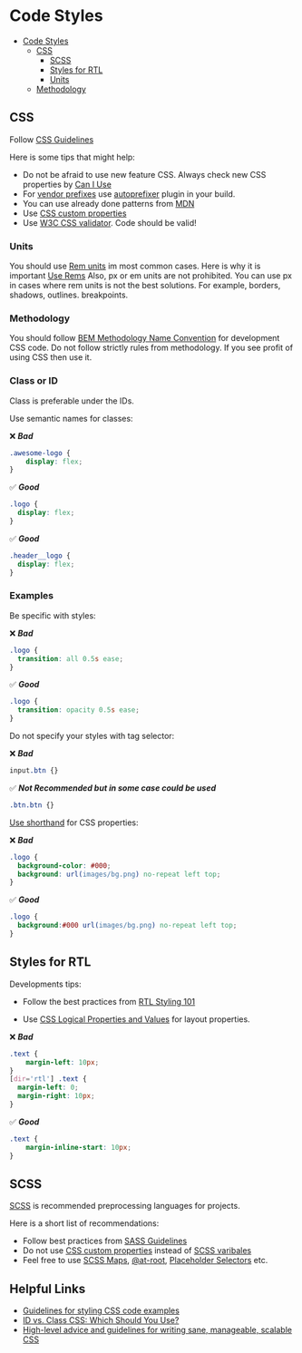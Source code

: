 # Code Styles

<!-- TOC -->

* [Code Styles](#code-styles)
  * [CSS](#css)
    * [SCSS](#scss)
    * [Styles for RTL](#styles-for-rtl)
    * [Units](#units)
  * [Methodology](#methodology)
  
<!-- TOC -->


## CSS

Follow [CSS Guidelines](https://cssguidelin.es/)

Here is some tips that might help:

- Do not be afraid to use new feature CSS. Always check new CSS properties by [Can I Use](https://caniuse.com/)
- For [vendor prefixes](https://developer.mozilla.org/en-US/docs/Glossary/Vendor_Prefix) use [autoprefixer](https://github.com/postcss/autoprefixer) plugin in your build.
- You can use already done patterns from [MDN](https://developer.mozilla.org/en-US/docs/Web/CSS/Layout_cookbook)
- Use [CSS custom properties](https://developer.mozilla.org/en-US/docs/Web/CSS/Using_CSS_custom_properties)
- Use [W3C CSS validator](https://jigsaw.w3.org/css-validator/). Code should be valid!

### Units

You should use [Rem units](https://developer.mozilla.org/en-US/docs/Learn/CSS/Building_blocks/Values_and_units#percentages) im most common cases. Here is why it is important [Use Rems](https://uxdesign.cc/why-designers-should-move-from-px-to-rem-and-how-to-do-that-in-figma-c0ea23e07a15)
Also, px or em units are not prohibited. You can use px in cases where rem units is not the best solutions. For example, borders, shadows, outlines. breakpoints.


### Methodology

You should follow [BEM Methodology Name Convention](https://en.bem.info/methodology/naming-convention/) for development CSS code. Do not follow strictly rules from methodology. If you see profit of using CSS then use it.


### Class or ID

Class is preferable under the IDs.

Use semantic names for classes:

❌ ***Bad***

```CSS
.awesome-logo {
    display: flex;
}
```

✅ ***Good***

```CSS
.logo {
  display: flex;
}
```

✅ ***Good***

```CSS
.header__logo {
  display: flex;
}
```

### Examples


Be specific with styles:

❌ ***Bad***

```CSS
.logo {
  transition: all 0.5s ease;
}
```

✅ ***Good***

```CSS
.logo {
  transition: opacity 0.5s ease;
}
```

Do not specify your styles with tag selector:

❌ ***Bad***

```CSS
input.btn {}
```

✅ ***Not Recommended but in some case could be used***

```CSS
.btn.btn {}
```

[Use shorthand](https://developer.mozilla.org/en-US/docs/Web/CSS/Shorthand_properties) for CSS properties:

❌ ***Bad***

```CSS
.logo {
  background-color: #000;
  background: url(images/bg.png) no-repeat left top;
}
```

✅ ***Good***

```CSS
.logo {
  background:#000 url(images/bg.png) no-repeat left top;
}
```

## Styles for RTL

Developments tips:

- Follow the best practices from [RTL Styling 101](https://rtlstyling.com/posts/rtl-styling)

- Use [CSS Logical Properties and Values](https://developer.mozilla.org/en-US/docs/Web/CSS/CSS_Logical_Properties) for layout properties.

❌ ***Bad***

```CSS
.text {
    margin-left: 10px;
}
[dir='rtl'] .text {
  margin-left: 0;
  margin-right: 10px;
}
```

✅ ***Good***

```CSS
.text {
    margin-inline-start: 10px;
}
```

## SCSS

[SCSS](https://sass-lang.com/) is recommended preprocessing languages for projects.

Here is a short list of recommendations:

- Follow best practices from [SASS Guidelines](https://sass-guidelin.es/)
- Do not use [CSS custom properties](https://developer.mozilla.org/en-US/docs/Web/CSS/Using_CSS_custom_properties) instead of [SCSS varibales](https://css-tricks.com/difference-between-types-of-css-variables/)
- Feel free to use [SCSS Maps](https://sass-lang.com/documentation/values/maps/), [@at-root](https://sass-lang.com/documentation/at-rules/at-root/), [Placeholder Selectors](https://sass-lang.com/documentation/style-rules/placeholder-selectors/) etc.


## Helpful Links

- [Guidelines for styling CSS code examples](https://developer.mozilla.org/en-US/docs/MDN/Writing_guidelines/Writing_style_guide/Code_style_guide/CSS)
- [ID vs. Class CSS: Which Should You Use?](https://www.bestcolleges.com/bootcamps/guides/css-class-vs-id/)
- [High-level advice and guidelines for writing sane, manageable, scalable CSS](https://cssguidelin.es/)
